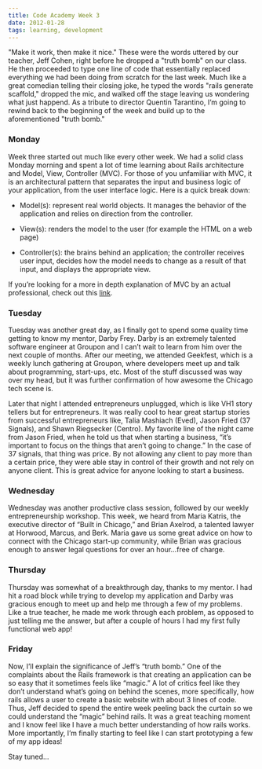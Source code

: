 ```yaml
---
title: Code Academy Week 3
date: 2012-01-28
tags: learning, development
---
```


"Make it work, then make it nice." These were the words uttered by our teacher, Jeff Cohen, right before he dropped a "truth bomb" on our class. He then proceeded to type one line of code that essentially replaced everything we had been doing from scratch for the last week. Much like a great comedian telling their closing joke, he typed the words "rails generate scaffold," dropped the mic, and walked off the stage leaving us wondering what just happend. As a tribute to director Quentin Tarantino, I’m going to rewind back to the beginning of the week and build up to the aforementioned "truth bomb."

### Monday

Week three started out much like every other week. We had a solid class Monday morning and spent a lot of time learning about Rails architecture and Model, View, Controller (MVC). For those of you unfamiliar with MVC, it is an architectural pattern that separates the input and business logic of your application, from the user interface logic.  Here is a quick break down:

- Model(s): represent real world objects. It manages the behavior of the application and relies on direction from the controller.

- View(s): renders the model to the user (for example the HTML on a web page)

- Controller(s): the brains behind an application; the controller receives user input, decides how the model needs to change as a result of that input, and displays the appropriate view.

If you’re looking for a more in depth explanation of MVC by an actual professional, check out this [link](http://www.codinghorror.com/blog/2008/05/understanding-model-view-controller.html).

### Tuesday

Tuesday was another great day, as I finally got to spend some quality time getting to know my mentor, Darby Frey. Darby is an extremely talented software engineer at Groupon and I can’t wait to learn from him over the next couple of months. After our meeting, we attended Geekfest, which is a weekly lunch gathering at Groupon, where developers meet up and talk about programming, start-ups, etc. Most of the stuff discussed was way over my head, but it was further confirmation of how awesome the Chicago tech scene is.

Later that night I attended entrepreneurs unplugged, which is like VH1 story tellers but for entrepreneurs. It was really cool to hear great startup stories from successful entrepreneurs like, Talia Mashiach (Eved), Jason Fried (37 Signals), and Shawn Riegsecker (Centro).  My favorite line of the night came from Jason Fried, when he told us that when starting a business, “it’s important to focus on the things that aren’t going to change.”  In the case of 37 signals, that thing was price. By not allowing any client to pay more than a certain price, they were able stay in control of their growth and not rely on anyone client. This is great advice for anyone looking to start a business.

### Wednesday

Wednesday was another productive class session, followed by our weekly entrepreneurship workshop. This week, we heard from Maria Katris, the executive director of “Built in Chicago,” and Brian Axelrod, a talented lawyer at Horwood, Marcus, and Berk. Maria gave us some great advice on how to connect with the Chicago start-up community, while Brian was gracious enough to answer legal questions for over an hour…free of charge.


### Thursday

Thursday was somewhat of a breakthrough day, thanks to my mentor. I had hit a road block while trying to develop my application and Darby was gracious enough to meet up and help me through a few of my problems. Like a true teacher, he made me work through each problem, as opposed to just telling me the answer, but after a couple of hours I had my first fully functional web app!

### Friday

Now, I’ll explain the significance of Jeff’s “truth bomb.” One of the complaints about the Rails framework is that creating an application can be so easy that it sometimes feels like “magic.” A lot of critics feel like they don’t understand what’s going on behind the scenes, more specifically, how rails allows a user to create a basic website with about 3 lines of code. Thus, Jeff decided to spend the entire week peeling back the curtain so we could understand the “magic” behind rails. It was a great teaching moment and I know feel like I have a much better understanding of how rails works. More importantly, I’m finally starting to feel like I can start prototyping a few of my app ideas!

Stay tuned…
